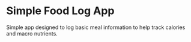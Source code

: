 # Simple Food Log App

Simple app designed to log basic meal information to help track calories and macro nutrients.
